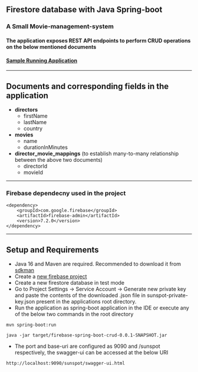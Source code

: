 ## Firestore database with Java Spring-boot
### A Small Movie-management-system
#### The application exposes REST API endpoints to perform CRUD operations on the below mentioned documents
#### [Sample Running Application](https://sunspot-firebase-spring.herokuapp.com/sunspot/swagger-ui.html)
---
## Documents and corresponding fields in the application
* **directors**
  * firstName
  * lastName
  * country
* **movies**
  * name
  * durationInMinutes
* **director_movie_mappings** (to establish many-to-many relationship between the above two documents)
  * directorId
  * movieId
---
### Firebase dependecny used in the project
```
<dependency>
	<groupId>com.google.firebase</groupId>
	<artifactId>firebase-admin</artifactId>
	<version>7.2.0</version>
</dependency>
```
---
## Setup and Requirements
* Java 16 and Maven are required. Recommended to download it from [sdkman](https://sdkman.io)
* Create a [new firebase project](https://firebase.google.com)
* Create a new firestore database in test mode
* Go to Project Settings -> Service Account -> Generate new private key and paste the contents of the downloaded .json file in sunspot-private-key.json present in the applications root directory.
* Run the application as spring-boot application in the IDE or execute any of the below two commands in the root directory
```
mvn spring-boot:run
```
```
java -jar target/firebase-spring-boot-crud-0.0.1-SNAPSHOT.jar
```
* The port and base-uri are configured as 9090 and /sunspot respectively, the swagger-ui can be accessed at the below URI
```
http://localhost:9090/sunspot/swagger-ui.html
```
